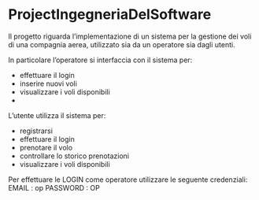 # ProjectIngegneriaDelSoftware

Il progetto riguarda l’implementazione di un sistema per la gestione dei voli di una compagnia aerea, utilizzato sia da un operatore sia dagli utenti. 

In particolare l’operatore si interfaccia con il sistema per:
 - effettuare il login
 - inserire nuovi voli
 - visualizzare i voli disponibili
 - 
L’utente utilizza il sistema per:
 - registrarsi
 - effettuare il login
 - prenotare il volo
 - controllare lo storico prenotazioni
 - visualizzare i voli disponibili

Per effettuare le LOGIN come operatore utilizzare le seguente credenziali:
 EMAIL    : op
 PASSWORD : OP
